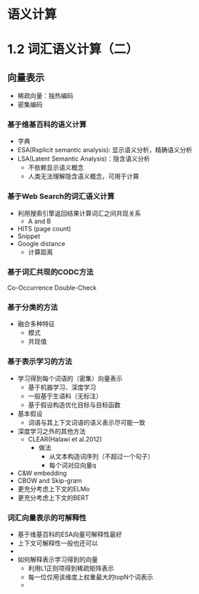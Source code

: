 # 语义计算

# 1.2 词汇语义计算（二）

## 向量表示

- 稀疏向量：独热编码
- 密集编码



### 基于维基百科的语义计算

- 字典
- ESA(Rxplicit semantic analysis):  显示语义分析，精确语义分析
- LSA(Latent Semantic Analysis)：隐含语义分析
  - 不依赖显示语义概念
  - 人类无法理解隐含语义概念，可用于计算

###  基于Web Search的词汇语义计算

- 利用搜索引擎返回结果计算词汇之间共现关系
  - A and B
- HITS (page count)
- Snippet
- Google distance
  - 计算距离

### 基于词汇共现的CODC方法

Co-Occurrence Double-Check



### 基于分类的方法

- 融合多种特征
  - 模式
  - 共现值

### 基于表示学习的方法

- 学习得到每个词语的（密集）向量表示
  - 基于机器学习、深度学习
  - 一般基于生语料（无标注）
  - 基于假设构造优化目标与目标函数
- 基本假设
  - 词语与其上下文词语的语义表示尽可能一致
- 深度学习之外的其他方法
  - CLEAR(Halawi et al.2012)
    - 做法
      - 从文本构造词序列（不超过一个句子）
      - 每个词对应向量q
- C&W embedding
- CBOW and Skip-gram
- 更充分考虑上下文的ELMo
- 更充分考虑上下文的BERT

### 词汇向量表示的可解释性

- 基于维基百科的ESA向量可解释性最好
- 上下文可解释性一般也还可以
-   
- 如何解释表示学习得到的向量
  - 利用L1正则项得到稀疏矩阵表示
  - 每一位仅用该维度上权重最大的topN个词表示
  - 













